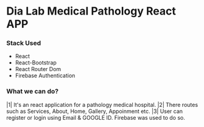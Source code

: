 # Dia Lab Medical Pathology React APP

### Stack Used
- React
- React-Bootstrap
- React Router Dom
- Firebase Authentication

### What we can do? 
|1| It's an react application for a pathology medical hospital.
|2| There routes such as Services, About, Home, Gallery, Appoinment etc.
|3| User can register or login using Email & GOOGLE ID. Firebase was used to do so.
